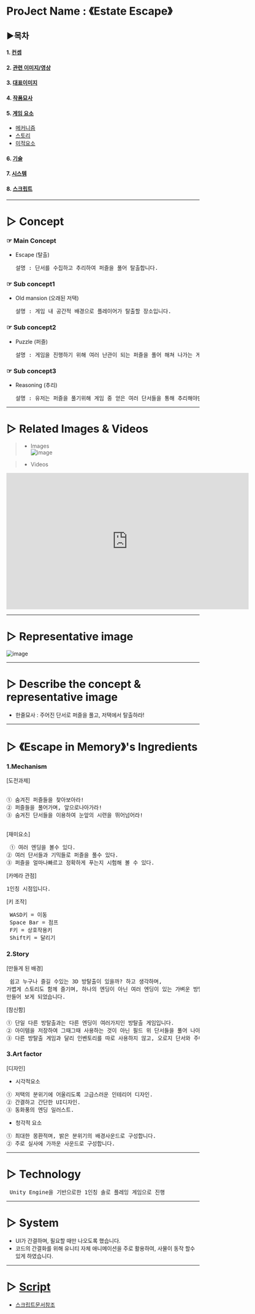# ProJect Name : 《Estate Escape》

## ▶목차
#### 1. [컨셉](#-concept)
#### 2. [관련 이미지/영상](#-related-images--videos)
#### 3. [대표이미지](#-representative-image)
#### 4. [작품묘사](#-describe-the-concept--representative-image)
#### 5. [게임 요소](#-escape-to-memorys-ingredients)
   - [메커니즘](#1mechanism)
   - [스토리](#2story)
   - [미적요소](#3art-factor)   
       
#### 6. [기술](#-technology)
#### 7. [시스템](#-system)
#### 8. [스크립트](#-script)

_________________________________________________________________________________
    
# ▷ Concept
### ☞ Main Concept
 - Escape (탈출)
   <pre>설명 : 단서를 수집하고 추리하여 퍼즐을 풀어 탈출합니다.</pre>    
			
### ☞ Sub concept1
 - Old mansion (오래된 저택)
     <pre>설명 : 게임 내 공간적 배경으로 플레이어가 탈출할 장소입니다.</pre>     
			
### ☞ Sub concept2
 - Puzzle (퍼즐)
     <pre>설명 : 게임을 진행하기 위해 여러 난관이 되는 퍼즐을 풀어 해쳐 나가는 게임입니다.</pre>        
			
### ☞ Sub concept3
 - Reasoning (추리)
     <pre>설명 : 유저는 퍼즐을 풀기위해 게임 중 얻은 여러 단서들을 통해 추리해야만 합니다.</pre>

    
-------------------------------------------------------------------------------
    
# ▷ Related Images & Videos

> - Images   
![image](https://user-images.githubusercontent.com/63893895/168222054-f4a2e242-9197-4217-850a-7210e88acf29.png)

   
> - Videos   
 <iframe width="632" height="356" src="https://www.youtube.com/embed/-pHsFDiRqOM" title="YouTube video player" frameborder="0" allow="accelerometer; autoplay; clipboard-write; encrypted-media; gyroscope; picture-in-picture" allowfullscreen></iframe> 
  
------------------------------------------------------------------------------

# ▷ Representative image
![image](https://user-images.githubusercontent.com/63893895/139111967-f8332f51-23b3-49bc-9e1b-6a987f91a88b.png)

------------------------------------------------------------------------------

# ▷ Describe the concept & representative image
  - 한줄묘사 :  주어진 단서로 퍼즐을 풀고, 저택에서 탈출하라!
------------------------------------------------------------------------------    

# ▷ 《Escape in Memory》's Ingredients
### 1.Mechanism    
  [도전과제]    
  <pre> 
① 숨겨진 퍼즐들을 찾아보아라!
② 퍼즐들을 풀어가며, 앞으로나아가라!
③ 숨겨진 단서들을 이용하여 눈앞의 시련을 뛰어넘어라!

</pre>   

  [재미요소]   
<pre> ① 여러 엔딩을 볼수 있다.
② 여러 단서들과 기믹들로 퍼즐을 풀수 있다.
③ 퍼즐을 얼마나빠르고 정확하게 푸는지 시험해 볼 수 있다.</pre>    
 
  [카메라 관점]
<pre>1인칭 시점입니다.</pre>
  
  [키 조작]
  <pre> WASD키 = 이동
 Space Bar = 점프
 F키 = 상호작용키
 Shift키 = 달리기</pre>

### 2.Story
  [만들게 된 배경]
  <pre> 쉽고 누구나 즐길 수있는 3D 방탈출이 있을까? 하고 생각하며,
가볍게 스토리도 함께 즐기며, 하나의 엔딩이 아닌 여러 엔딩이 있는 가벼운 방탈출을 생각해내어
만들어 보게 되었습니다.</pre>

 [참신함]
 <pre>① 단일 다른 방탈출과는 다른 엔딩이 여러가지인 방탈출 게임입니다.
② 아이템을 저장하여 그때그때 사용하는 것이 아닌 필드 위 단서들을 풀어 나아가며, 상호작용을 하여 퍼즐을 해결해야합니다.
③ 다른 방탈출 게임과 달리 인벤토리를 따로 사용하지 않고, 오로지 단서와 주어진 문제를 해결 하도록 게임이 배치되어있습니다.
</pre>

### 3.Art factor
 [디자인]
 - 시각적요소 
 <pre>① 저택의 분위기에 어울리도록 고급스러운 인테리어 디자인.
② 간결하고 간단한 UI디자인.
③ 동화풍의 엔딩 일러스트. </pre>    

 - 청각적 요소    
 <pre>① 최대한 몽환적며, 밝은 분위기의 배경사운드로 구성합니다.
② 주로 실사에 가까운 사운드로 구성합니다. </pre>

------------------------------------------------------------------------------   

# ▷ Technology
<pre> Unity Engine을 기반으로한 1인칭 솔로 플레잉 게임으로 진행</pre> 

------------------------------------------------------------------------------     

# ▷ System
 - UI가 간결하며, 필요할 때만 나오도록 했습니다.
 - 코드의 간결화를 위해 유니티 자체 애니메이션을 주로 활용하여, 사물이 동작 할수 있게 하였습니다.

------------------------------------------------------------------------------     

# ▷ [Script](/Script.md)
   - [스크립트문서참조](/Script.md)
  
